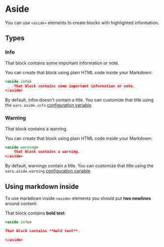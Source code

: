
# Aside

You can use `<aside>` elements to create blocks with highlighted information.

## Types

### Info

<aside info>
    That block contains some important information or note.
</aside>

You can create that block using plain HTML code inside your Markdown:

```xml
<aside info>
    That block contains some important information or note.
</aside>
```

By default, infos doesn't contain a title. You can customize that title using the `vars.aside.info` [configuration variable](/configuration/variables.html).

### Warning

<aside warning>
    That block contains a warning.
</aside>

You can create that block using plain HTML code inside your Markdown:

```xml
<aside warning>
    That block contains a warning.
</aside>
```

By default, warnings contain a title. You can customize that title using the `vars.aside.warning` [configuration variable](/configuration/variables.html).

## Using markdown inside

To use markdown inside `<aside>` elements you should put **two newlines** around content:

<aside info>

That block contains **bold text**.

</aside>

```xml
<aside info>

That block contains **bold text**.

</aside>
```
